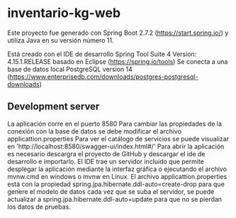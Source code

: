 # inventario-kg-web

Este proyecto fue generado con Spring Boot 2.7.2 (https://start.spring.io/) y utiliza Java en su versión número 11.

Está creado con el IDE de desarrollo Spring Tool Suite 4 Version: 4.15.1.RELEASE basado en Eclipse (https://spring.io/tools)
Se conecta a una base de datos local PostgreSQL version 14 (https://www.enterprisedb.com/downloads/postgres-postgresql-downloads)

## Development server
La aplicación corre en el puerto 8580 
Para cambiar las propiedades de la conexión con la base de datos se debe modificar el archivo applicattion.properties
Para ver el catálogo de servicios se puede visualizar en 'http://localhost:8580/swagger-ui/index.html#/'
Para abrir la aplicación es necesario descargra el proyecto de GitHub y descargar el ide de desarrollo e importarlo.
El IDE trae un servidor incluido que permite desplegar la aplicación mediante la interfaz gráfica o ejecutando el archivo mvnw.cmd en windows o mvnw en Linux.
El archivo applicattion.properties está con la propiedad spring.jpa.hibernate.ddl-auto=create-drop para que genere el modelo de datos cada vez que se suba el servidor, se puede actualizar a spring.jpa.hibernate.ddl-auto=update para que no se pierdan los datos de pruebas.
